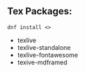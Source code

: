 ## Tex Packages:
`dnf install <>`
* texlive
* texlive-standalone
* texlive-fontawesome
* texive-mdframed
